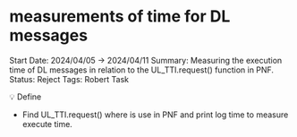# measurements of time for DL messages

Start Date: 2024/04/05 → 2024/04/11
Summary: Measuring the execution time of DL messages in relation to the UL_TTI.request() function in PNF.
Status: Reject
Tags: Robert Task

<aside>
💡 Define

</aside>

- Find UL_TTI.request() where is use in PNF and print log time to measure execute time.